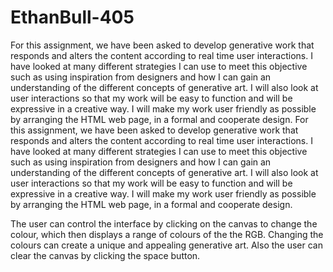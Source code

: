 # EthanBull-405
For this assignment, we have been asked to develop generative work that responds and alters the content according to real time user interactions. I have looked at many different strategies I can use to meet this objective such as using inspiration from designers and how I can gain an understanding of the different concepts of generative art. I will also look at user interactions so that my work will be easy to function and will be expressive in a creative way. I will make my work user friendly as possible by arranging the HTML web page, in a formal and cooperate design.  For this assignment, we have been asked to develop generative work that responds and alters the content according to real time user interactions. I have looked at many different strategies I can use to meet this objective such as using inspiration from designers and how I can gain an understanding of the different concepts of generative art. I will also look at user interactions so that my work will be easy to function and will be expressive in a creative way. I will make my work user friendly as possible by arranging the HTML web page, in a formal and cooperate design.

The user can control the interface by clicking on the canvas to change the colour, which then displays a range of colours of the the RGB. Changing the colours
can create a unique and appealing generative art. Also the user can clear the canvas by clicking the space button. 
